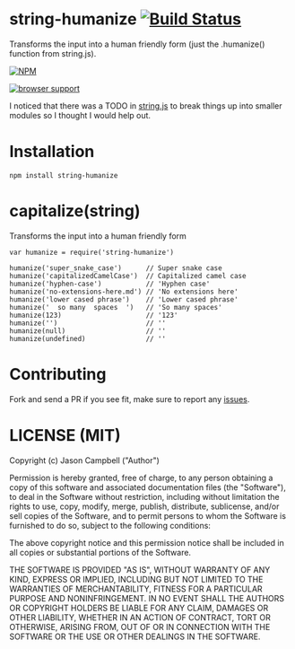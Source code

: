 
# string-humanize [![Build Status](https://travis-ci.org/jxson/string-humanize.png?branch=master)](https://travis-ci.org/jxson/string-humanize)

Transforms the input into a human friendly form (just the .humanize() function from string.js).

[![NPM](https://nodei.co/npm/string-humanize.png)](https://nodei.co/npm/string-humanize/)

[![browser support](https://ci.testling.com/jxson/string-humanize.png)](https://ci.testling.com/jxson/string-humanize)

I noticed that there was a TODO in [string.js][string-js-todo] to break things up into smaller modules so I thought I would help out.

# Installation

    npm install string-humanize

# capitalize(string)

Transforms the input into a human friendly form

    var humanize = require('string-humanize')

    humanize('super_snake_case')      // Super snake case
    humanize('capitalizedCamelCase')  // Capitalized camel case
    humanize('hyphen-case')           // 'Hyphen case'
    humanize('no-extensions-here.md') // 'No extensions here'
    humanize('lower cased phrase')    // 'Lower cased phrase'
    humanize('  so many  spaces  ')   // 'So many spaces'
    humanize(123)                     // '123'
    humanize('')                      // ''
    humanize(null)                    // ''
    humanize(undefined)               // ''

# Contributing

Fork and send a PR if you see fit, make sure to report any [issues][].

# LICENSE (MIT)

Copyright (c) Jason Campbell ("Author")

Permission is hereby granted, free of charge, to any person obtaining a copy of this software and associated documentation files (the "Software"), to deal in the Software without restriction, including without limitation the rights to use, copy, modify, merge, publish, distribute, sublicense, and/or sell copies of the Software, and to permit persons to whom the Software is furnished to do so, subject to the following conditions:

The above copyright notice and this permission notice shall be included in all copies or substantial portions of the Software.

THE SOFTWARE IS PROVIDED "AS IS", WITHOUT WARRANTY OF ANY KIND, EXPRESS OR IMPLIED, INCLUDING BUT NOT LIMITED TO THE WARRANTIES OF MERCHANTABILITY, FITNESS FOR A PARTICULAR PURPOSE AND NONINFRINGEMENT. IN NO EVENT SHALL THE AUTHORS OR COPYRIGHT HOLDERS BE LIABLE FOR ANY CLAIM, DAMAGES OR OTHER LIABILITY, WHETHER IN AN ACTION OF CONTRACT, TORT OR OTHERWISE, ARISING FROM, OUT OF OR IN CONNECTION WITH THE SOFTWARE OR THE USE OR OTHER DEALINGS IN THE SOFTWARE.

[string-js-todo]: https://github.com/jprichardson/string.js#roadmap-to-v20
[issues]: https://github.com/jxson/string-capitalize/issues
